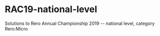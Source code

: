 # RAC19-national-level
Solutions to Rero Annual Championship 2019 -- national level, category Rero:Micro
